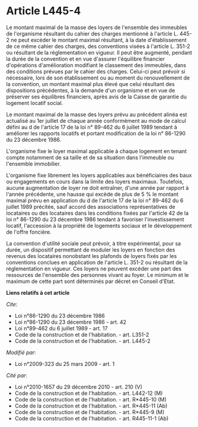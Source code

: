 # Article L445-4

Le montant maximal de la masse des loyers de l'ensemble des immeubles de l'organisme résultant du cahier des charges
mentionné à l'article L. 445-2 ne peut excéder le montant maximal résultant, à la date d'établissement de ce même cahier des
charges, des conventions visées à l'article L. 351-2 ou résultant de la réglementation en vigueur. Il peut être augmenté,
pendant la durée de la convention et en vue d'assurer l'équilibre financier d'opérations d'amélioration modifiant le
classement des immeubles, dans des conditions prévues par le cahier des charges. Celui-ci peut prévoir si nécessaire, lors de
son établissement ou au moment du renouvellement de la convention, un montant maximal plus élevé que celui résultant des
dispositions précédentes, à la demande d'un organisme et en vue de préserver ses équilibres financiers, après avis de la
Caisse de garantie du logement locatif social. 

Le montant maximal de la masse des loyers prévu au précédent alinéa est actualisé au 1er juillet de chaque année conformément
au mode de calcul défini au d de l'article 17 de la loi n° 89-462 du 6 juillet 1989 tendant à améliorer les rapports locatifs
et portant modification de la loi n° 86-1290 du 23 décembre 1986.

L'organisme fixe le loyer maximal applicable à chaque logement en tenant compte notamment de sa taille et de sa situation
dans l'immeuble ou l'ensemble immobilier.

L'organisme fixe librement les loyers applicables aux bénéficiaires des baux ou engagements en cours dans la limite des
loyers maximaux. Toutefois, aucune augmentation de loyer ne doit entraîner, d'une année par rapport à l'année précédente, une
hausse qui excède de plus de 5 % le montant maximal prévu en application du d de l'article 17 de la loi n° 89-462 du 6
juillet 1989 précitée, sauf accord des associations représentatives de locataires ou des locataires dans les conditions
fixées par l'article 42 de la loi n° 86-1290 du 23 décembre 1986 tendant à favoriser l'investissement locatif, l'accession à
la propriété de logements sociaux et le développement de l'offre foncière. 

La convention d'utilité sociale peut prévoir, à titre expérimental, pour sa durée, un dispositif permettant de moduler les
loyers en fonction des revenus des locataires nonobstant les plafonds de loyers fixés par les conventions conclues en
application de l'article L. 351-2 ou résultant de la réglementation en vigueur. Ces loyers ne peuvent excéder une part des
ressources de l'ensemble des personnes vivant au foyer. Le minimum et le maximum de cette part sont déterminés par décret en
Conseil d'Etat.

**Liens relatifs à cet article**

_Cite_:

  - Loi n°86-1290 du 23 décembre 1986
  - Loi n°86-1290 du 23 décembre 1986 - art. 42
  - Loi n°89-462 du 6 juillet 1989 - art. 17
  - Code de la construction et de l'habitation. - art. L351-2
  - Code de la construction et de l'habitation. - art. L445-2

_Modifié par_:

  - Loi n°2009-323 du 25 mars 2009 - art. 1

_Cité par_:

  - Loi n°2010-1657 du 29 décembre 2010 - art. 210 (V)
  - Code de la construction et de l'habitation. - art. L442-12 (M)
  - Code de la construction et de l'habitation. - art. R*445-10 (M)
  - Code de la construction et de l'habitation. - art. R*445-11 (Ab)
  - Code de la construction et de l'habitation. - art. R*445-9 (M)
  - Code de la construction et de l'habitation. - art. R445-11-1 (Ab)
